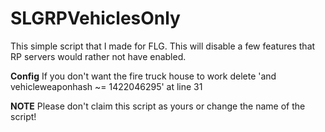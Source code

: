# SLGRPVehiclesOnly
This simple script that I made for FLG. This will disable a few features that RP servers would rather not have enabled.

**Config**
If you don't want the fire truck house to work delete 'and vehicleweaponhash ~= 1422046295' at line 31

**NOTE**
Please don't claim this script as yours or change the name of the script!
